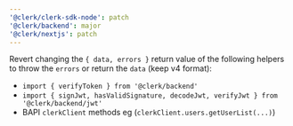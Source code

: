 ```yaml
---
'@clerk/clerk-sdk-node': patch
'@clerk/backend': major
'@clerk/nextjs': patch
---
```


Revert changing the `{ data, errors }` return value of the following helpers to throw the `errors` or return the `data` (keep v4 format):

- `import { verifyToken } from '@clerk/backend'`
- `import { signJwt, hasValidSignature, decodeJwt, verifyJwt } from '@clerk/backend/jwt'`
- BAPI `clerkClient` methods eg (`clerkClient.users.getUserList(...)`)